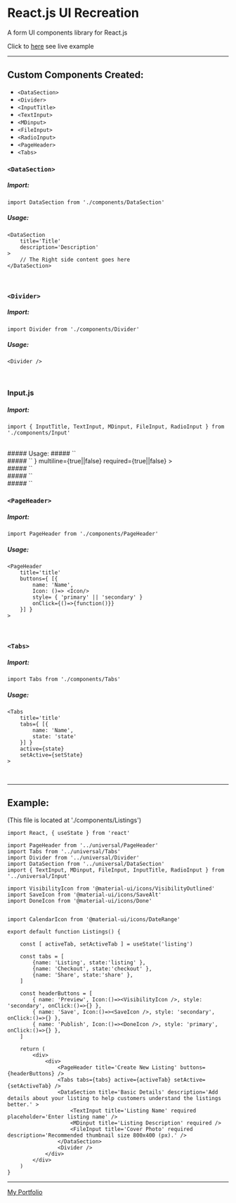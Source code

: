 # React.js UI Recreation
A form UI components library for React.js

Click to [here](https://react-form-ui-example.davidsling.in/) see live example

---

## Custom Components Created:

* `<DataSection>`
* `<Divider>`
* `<InputTitle>`
* `<TextInput>`
* `<MDinput>`
* `<FileInput>`
* `<RadioInput>`
* `<PageHeader>`
* `<Tabs>`

### `<DataSection>`

##### Import:
`import DataSection from './components/DataSection'`
##### Usage:
    
    <DataSection
        title='Title'
        description='Description'  
    >
        // The Right side content goes here
    </DataSection>
<br>

### `<Divider>`

##### Import:
`import Divider from './components/Divider'`
##### Usage:
    
    <Divider />
<br>

### Input.js

##### Import:
    import { InputTitle, TextInput, MDinput, FileInput, RadioInput } from './components/Input'
<br>
##### Usage:
##### `<InputTitle>`
    <InputTitle
        title='title'
        description='description'
    >
<br>
##### `<TextInput>`
    <TextInput
        title='title'
        description='description'
        placeholder='placeholder'
        Icon={()=><Icon />}
        multiline={true||false}
        required={true||false}
    >
<br>
##### `<MDinput>`
    <MDinput
        title='title'
        description='description'
    >
<br>
##### `<FileInput>`
    <FileInput
        title='title'
        description='description'
        required={true||false}
    >
<br>
##### `<RadioInput>`
    <RadioInput
        title='title'
        description='description'
        required={true||false}
    >
<br>

### `<PageHeader>`
##### Import:
`import PageHeader from './components/PageHeader'`
##### Usage:
    
    <PageHeader
        title='title'
        buttons={ [{
            name: 'Name',
            Icon: ()=> <Icon/>
            style= { 'primary' || 'secondary' }
            onClick={()=>{function()}}
        }] }
    >
<br>

### `<Tabs>`
##### Import:
`import Tabs from './components/Tabs'`
##### Usage:
    
    <Tabs
        title='title'
        tabs={ [{
            name: 'Name',
            state: 'state'
        }] }
        active={state}
        setActive={setState}
    >
<br>



---

## Example:
(This file is located at './components/Listings')

    import React, { useState } from 'react'

    import PageHeader from '../universal/PageHeader'
    import Tabs from '../universal/Tabs'
    import Divider from '../universal/Divider'
    import DataSection from '../universal/DataSection'
    import { TextInput, MDinput, FileInput, InputTitle, RadioInput } from '../universal/Input'

    import VisibilityIcon from '@material-ui/icons/VisibilityOutlined'
    import SaveIcon from '@material-ui/icons/SaveAlt'
    import DoneIcon from '@material-ui/icons/Done'


    import CalendarIcon from '@material-ui/icons/DateRange'

    export default function Listings() {

        const [ activeTab, setActiveTab ] = useState('listing')

        const tabs = [
            {name: 'Listing', state:'listing' },
            {name: 'Checkout', state:'checkout' },
            {name: 'Share', state:'share' },
        ]

        const headerButtons = [
            { name: 'Preview', Icon:()=><VisibilityIcon />, style: 'secondary', onClick:()=>{} },
            { name: 'Save', Icon:()=><SaveIcon />, style: 'secondary', onClick:()=>{} },
            { name: 'Publish', Icon:()=><DoneIcon />, style: 'primary', onClick:()=>{} },
        ]

        return (
            <div>
                <div>
                    <PageHeader title='Create New Listing' buttons={headerButtons} />
                    <Tabs tabs={tabs} active={activeTab} setActive={setActiveTab} />
                    <DataSection title='Basic Details' description='Add details about your listing to help customers understand the listings better.' >
                        <TextInput title='Listing Name' required placeholder='Enter listing name' />
                        <MDinput title='Listing Description' required />
                        <FileInput title='Cover Photo' required description='Recommended thumbnail size 800x400 (px).' />
                    </DataSection>
                    <Divider />
                </div>
            </div>
        )
    }

---
[My Portfolio](https://davidsling.in)